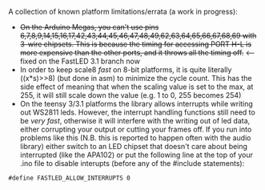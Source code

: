 A collection of known platform limitations/errata (a work in progress):

* ~~On the Arduino Megas, you can't use pins 6,7,8,9,14,15,16,17,42,43,44,45,46,47,48,49,62,63,64,65,66,67,68,69 with 3-wire chipsets.  This is because the timing for accessing PORT H-L is more expensive than the other ports, and it throws all the timing off.~~ <-- fixed on the FastLED 3.1 branch now
* In order to keep scale8 _fast_ on 8-bit platforms, it is quite literally ((x*s)>>8) (but done in asm) to minimize the cycle count.  This has the side effect of meaning that when the scaling value is set to the max, at 255, it will still scale down the value (e.g. 1 to 0, 255 becomes 254)
* On the teensy 3/3.1 platforms the library allows interrupts while writing out WS2811 leds.  However, the interrupt handling functions still need to be _very fast_, otherwise it will interfere with the writing out of led data, either corrupting your output or cutting your frames off.  If you run into problems like this (N.B. this is reported to happen often with the audio library) either switch to an LED chipset that doesn't care about being interrupted (like the APA102) or put the following line at the top of your .ino file to disable interupts (before any of the #include statements):
```
#define FASTLED_ALLOW_INTERRUPTS 0
```
